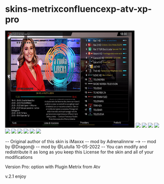 # skins-metrixconfluencexp-atv-xp-pro
 

<img src="https://github.com/Belfagor2005/skins-metrixconfluencexp-atv/blob/main/usr/share/enigma2/MetriXconfluencExp/prev.png">
<img src="https://i.ibb.co/4p69xSD/1-0-19-BBE-3-A2-110-EEEE0000-0-0-0-20220627194713.jpg">
<img src="https://i.ibb.co/X8Q2wYc/1-0-19-BBE-3-A2-110-EEEE0000-0-0-0-20220627194310.jpg">
<img src="https://i.ibb.co/MhmjMg2/1-0-19-BBE-3-A2-110-EEEE0000-0-0-0-20220627194255.jpg">
<img src="https://i.ibb.co/87TkPBT/1-0-19-BBE-3-A2-110-EEEE0000-0-0-0-20220627194236.jpg">
<img src="https://i.ibb.co/qgK8fr7/1-0-19-BBE-3-A2-110-EEEE0000-0-0-0-20220627194202.jpg">
<img src="https://i.ibb.co/bKJz3hb/1-0-19-BBE-3-A2-110-EEEE0000-0-0-0-20220627194115.jpg">
<img src="https://i.ibb.co/10w7zqy/1-0-19-BBE-3-A2-110-EEEE0000-0-0-0-20220627194105.jpg">
<img src="https://i.ibb.co/DL5KSMm/1-0-19-BBE-3-A2-110-EEEE0000-0-0-0-20220627194038.jpg">
<img src="https://i.ibb.co/dPFjj7h/11.jpg">
<img src="https://i.ibb.co/zb1grkv/10.jpg">



-- Original author of this skin is iMaxxx 
-- mod by Adrenalinnrw -->
-- mod by @Dragon@ 
-- mod by @Lululla 10-05-2022
-- You can modify and redistribute it as long as you keep this License for the skin and all of your modifications

Version Pro: option with Plugin Metrix from Atv 

v.2.1
enjoy

